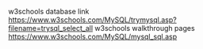 w3schools database link
https://www.w3schools.com/MySQL/trymysql.asp?filename=trysql_select_all
w3schools walkthrough pages
https://www.w3schools.com/MySQL/mysql_sql.asp